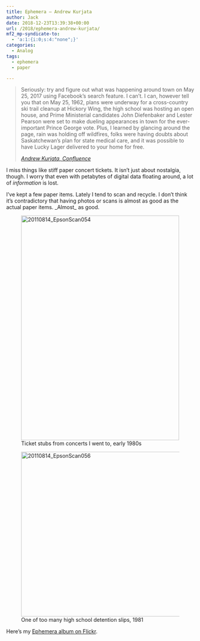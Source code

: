 ```yaml
---
title: Ephemera – Andrew Kurjata
author: Jack
date: 2018-12-23T13:39:38+00:00
url: /2018/ephemera-andrew-kurjata/
mf2_mp-syndicate-to:
  - 'a:1:{i:0;s:4:"none";}'
categories:
  - Analog
tags:
  - ephemera
  - paper

---
```

<blockquote class="wp-block-quote">
  <p>
    Seriously: try and figure out what was happening around town on May 25, 2017 using Facebook’s search feature. I can’t. I can, however tell you that on May 25, 1962, plans were underway for a cross-country ski trail cleanup at Hickory Wing, the high school was hosting an open house, and Prime Ministerial candidates John Diefenbaker and Lester Pearson were set to make dueling appearances in town for the ever-important Prince George vote. Plus, I learned by glancing around the page, rain was holding off wildfires, folks were having doubts about Saskatchewan’s plan for state medical care, and it was possible to have Lucky Lager delivered to your home for free.
  </p>
  
  <cite><a href="https://andrewkurjata.ca/confluence/2018/12/22/ephemera/">Andrew Kurjata, Confluence</a></cite>
</blockquote>

I miss things like stiff paper concert tickets. It isn&#8217;t just about nostalgia, though. I worry that even with petabytes of digital data floating around, a lot of _information_ is lost.

I&#8217;ve kept a few paper items. Lately I tend to scan and recycle. I don&#8217;t think it&#8217;s contradictory that having photos or scans is almost as good as the actual paper items. \_Almost\_ as good.<figure class="wp-block-embed-flickr wp-block-embed is-type-photo is-provider-flickr">

<div class="wp-block-embed__wrapper">
  <a href="https://www.flickr.com/photos/jbaty/46381006332/in/album-72157623968550390/"><img src="https://farm5.staticflickr.com/4809/46381006332_b19221f77d_z.jpg" alt="20110814_EpsonScan054" width="423" height="600" /></a>
</div><figcaption>Ticket stubs from concerts I went to, early 1980s</figcaption></figure> <figure class="wp-block-embed-flickr wp-block-embed is-type-photo is-provider-flickr">

<div class="wp-block-embed__wrapper">
  <a href="https://www.flickr.com/photos/jbaty/32559538858/in/album-72157623968550390/"><img src="https://farm8.staticflickr.com/7870/32559538858_fbb56bf297_z.jpg" alt="20110814_EpsonScan056" width="600" height="440" /></a>
</div><figcaption>One of too many high school detention slips, 1981</figcaption></figure> 

Here&#8217;s my [Ephemera album on Flickr][1].

 [1]: https://www.flickr.com/photos/jbaty/albums/72157623968550390
